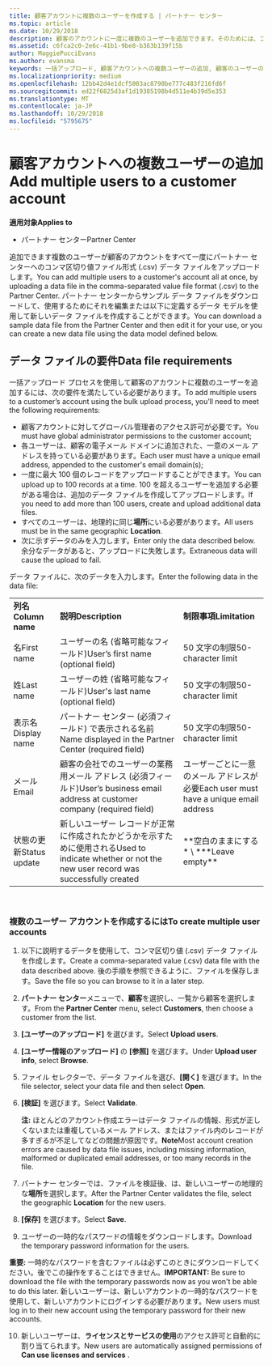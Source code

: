 ```yaml
---
title: 顧客アカウントに複数のユーザーを作成する | パートナー センター
ms.topic: article
ms.date: 10/29/2018
description: 顧客のアカウントに一度に複数のユーザーを追加できます。そのためには、コンマ区切り値ファイル形式 (.csv) のデータ ファイルをパートナー センターにアップロードします。
ms.assetid: c6fca2c0-2e6c-41b1-9be8-b363b139f15b
author: MaggiePucciEvans
ms.author: evansma
keywords: 一括アップロード, 顧客アカウントへの複数ユーザーの追加, 顧客のユーザーの追加, 顧客のユーザーの一括アップロード, 顧客アカウント, 顧客のユーザー, ユーザー
ms.localizationpriority: medium
ms.openlocfilehash: 12bb42d4e1dcf5003ac8790be777c483f216fd6f
ms.sourcegitcommit: ed22f6825d3af1d19385198b4d511e4b39d5e353
ms.translationtype: MT
ms.contentlocale: ja-JP
ms.lasthandoff: 10/29/2018
ms.locfileid: "5795675"
---
```

# <a name="add-multiple-users-to-a-customer-account"></a><span data-ttu-id="25610-104">顧客アカウントへの複数ユーザーの追加</span><span class="sxs-lookup"><span data-stu-id="25610-104">Add multiple users to a customer account</span></span>

**<span data-ttu-id="25610-105">適用対象</span><span class="sxs-lookup"><span data-stu-id="25610-105">Applies to</span></span>**

-  <span data-ttu-id="25610-106">パートナー センター</span><span class="sxs-lookup"><span data-stu-id="25610-106">Partner Center</span></span>

<span data-ttu-id="25610-107">追加できます複数のユーザーが顧客のアカウントをすべて一度にパートナー センターへのコンマ区切り値ファイル形式 (.csv) データ ファイルをアップロードします。</span><span class="sxs-lookup"><span data-stu-id="25610-107">You can add multiple users to a customer's account all at once, by uploading a data file in the comma-separated value file format (.csv) to the Partner Center.</span></span> <span data-ttu-id="25610-108">パートナー センターからサンプル データ ファイルをダウンロードして、使用するためにそれを編集または以下に定義するデータ モデルを使用して新しいデータ ファイルを作成することができます。</span><span class="sxs-lookup"><span data-stu-id="25610-108">You can download a sample data file from the Partner Center and then edit it for your use, or you can create a new data file using the data model defined below.</span></span>

## <a href="" id="creatingtheimportcsvfile"></a><span data-ttu-id="25610-109">データ ファイルの要件</span><span class="sxs-lookup"><span data-stu-id="25610-109">Data file requirements</span></span>


<span data-ttu-id="25610-110">一括アップロード プロセスを使用して顧客のアカウントに複数のユーザーを追加するには、次の要件を満たしている必要があります。</span><span class="sxs-lookup"><span data-stu-id="25610-110">To add multiple users to a customer’s account using the bulk upload process, you’ll need to meet the following requirements:</span></span>

-   <span data-ttu-id="25610-111">顧客アカウントに対してグローバル管理者のアクセス許可が必要です。</span><span class="sxs-lookup"><span data-stu-id="25610-111">You must have global administrator permissions to the customer account;</span></span>
-   <span data-ttu-id="25610-112">各ユーザーは、顧客の電子メール ドメインに追加された、一意のメール アドレスを持っている必要があります。</span><span class="sxs-lookup"><span data-stu-id="25610-112">Each user must have a unique email address, appended to the customer's email domain(s);</span></span>
-   <span data-ttu-id="25610-113">一度に最大 100 個のレコードをアップロードすることができます。</span><span class="sxs-lookup"><span data-stu-id="25610-113">You can upload up to 100 records at a time.</span></span> <span data-ttu-id="25610-114">100 を超えるユーザーを追加する必要がある場合は、追加のデータ ファイルを作成してアップロードします。</span><span class="sxs-lookup"><span data-stu-id="25610-114">If you need to add more than 100 users, create and upload additional data files.</span></span>
-   <span data-ttu-id="25610-115">すべてのユーザーは、地理的に同じ**場所**にいる必要があります。</span><span class="sxs-lookup"><span data-stu-id="25610-115">All users must be in the same geographic **Location**.</span></span>
-   <span data-ttu-id="25610-116">次に示すデータのみを入力します。</span><span class="sxs-lookup"><span data-stu-id="25610-116">Enter only the data described below.</span></span> <span data-ttu-id="25610-117">余分なデータがあると、アップロードに失敗します。</span><span class="sxs-lookup"><span data-stu-id="25610-117">Extraneous data will cause the upload to fail.</span></span>

<span data-ttu-id="25610-118">データ ファイルに、次のデータを入力します。</span><span class="sxs-lookup"><span data-stu-id="25610-118">Enter the following data in the data file:</span></span>

|                 |                                                                              |                                            |
|-----------------|------------------------------------------------------------------------------|--------------------------------------------|
| **<span data-ttu-id="25610-119">列名</span><span class="sxs-lookup"><span data-stu-id="25610-119">Column name</span></span>** | **<span data-ttu-id="25610-120">説明</span><span class="sxs-lookup"><span data-stu-id="25610-120">Description</span></span>**                                                              | **<span data-ttu-id="25610-121">制限事項</span><span class="sxs-lookup"><span data-stu-id="25610-121">Limitation</span></span>**                             |
| <span data-ttu-id="25610-122">名</span><span class="sxs-lookup"><span data-stu-id="25610-122">First name</span></span>      | <span data-ttu-id="25610-123">ユーザーの名 (省略可能なフィールド)</span><span class="sxs-lookup"><span data-stu-id="25610-123">User’s first name (optional field)</span></span>                                           | <span data-ttu-id="25610-124">50 文字の制限</span><span class="sxs-lookup"><span data-stu-id="25610-124">50-character limit</span></span>                         |
| <span data-ttu-id="25610-125">姓</span><span class="sxs-lookup"><span data-stu-id="25610-125">Last name</span></span>       | <span data-ttu-id="25610-126">ユーザーの姓 (省略可能なフィールド)</span><span class="sxs-lookup"><span data-stu-id="25610-126">User's last name (optional field)</span></span>                                            | <span data-ttu-id="25610-127">50 文字の制限</span><span class="sxs-lookup"><span data-stu-id="25610-127">50-character limit</span></span>                         |
| <span data-ttu-id="25610-128">表示名</span><span class="sxs-lookup"><span data-stu-id="25610-128">Display name</span></span>    | <span data-ttu-id="25610-129">パートナー センター (必須フィールド) で表示される名前</span><span class="sxs-lookup"><span data-stu-id="25610-129">Name displayed in the Partner Center (required field)</span></span>                            | <span data-ttu-id="25610-130">50 文字の制限</span><span class="sxs-lookup"><span data-stu-id="25610-130">50-character limit</span></span>                         |
| <span data-ttu-id="25610-131">メール</span><span class="sxs-lookup"><span data-stu-id="25610-131">Email</span></span>           | <span data-ttu-id="25610-132">顧客の会社でのユーザーの業務用メール アドレス (必須フィールド)</span><span class="sxs-lookup"><span data-stu-id="25610-132">User’s business email address at customer company (required field)</span></span>           | <span data-ttu-id="25610-133">ユーザーごとに一意のメール アドレスが必要</span><span class="sxs-lookup"><span data-stu-id="25610-133">Each user must have a unique email address</span></span> |
| <span data-ttu-id="25610-134">状態の更新</span><span class="sxs-lookup"><span data-stu-id="25610-134">Status update</span></span>   | <span data-ttu-id="25610-135">新しいユーザー レコードが正常に作成されたかどうかを示すために使用される</span><span class="sxs-lookup"><span data-stu-id="25610-135">Used to indicate whether or not the new user record was successfully created</span></span> | <span data-ttu-id="25610-136">\*\*空白のままにする\* \ \*</span><span class="sxs-lookup"><span data-stu-id="25610-136">\*\*Leave empty\*\*</span></span>                        |

 

### <a href="" id="createmultipleuseraccounts"></a><span data-ttu-id="25610-137">複数のユーザー アカウントを作成するには</span><span class="sxs-lookup"><span data-stu-id="25610-137">To create multiple user accounts</span></span>

<a href="" id="creatingtheaccounts"></a>
1.  <span data-ttu-id="25610-138">以下に説明するデータを使用して、コンマ区切り値 (.csv) データ ファイルを作成します。</span><span class="sxs-lookup"><span data-stu-id="25610-138">Create a comma-separated value (.csv) data file with the data described above.</span></span> <span data-ttu-id="25610-139">後の手順を参照できるように、ファイルを保存します。</span><span class="sxs-lookup"><span data-stu-id="25610-139">Save the file so you can browse to it in a later step.</span></span>
2.  <span data-ttu-id="25610-140">**パートナー センター**メニューで、**顧客**を選択し、一覧から顧客を選択します。</span><span class="sxs-lookup"><span data-stu-id="25610-140">From the **Partner Center** menu, select **Customers**, then choose a customer from the list.</span></span>
3.  <span data-ttu-id="25610-141">**[ユーザーのアップロード]** を選びます。</span><span class="sxs-lookup"><span data-stu-id="25610-141">Select **Upload users**.</span></span>
4.  <span data-ttu-id="25610-142">**[ユーザー情報のアップロード]** の **[参照]** を選びます。</span><span class="sxs-lookup"><span data-stu-id="25610-142">Under **Upload user info**, select **Browse**.</span></span>
5.  <span data-ttu-id="25610-143">ファイル セレクターで、データ ファイルを選び、**[開く]** を選びます。</span><span class="sxs-lookup"><span data-stu-id="25610-143">In the file selector, select your data file and then select **Open**.</span></span>
6.  <span data-ttu-id="25610-144">**[検証]** を選びます。</span><span class="sxs-lookup"><span data-stu-id="25610-144">Select **Validate**.</span></span>

    <span data-ttu-id="25610-145">**注:** ほとんどのアカウント作成エラーはデータ ファイルの情報、形式が正しくないまたは重複しているメール アドレス、またはファイル内のレコードが多すぎるが不足してなどの問題が原因です。</span><span class="sxs-lookup"><span data-stu-id="25610-145">**Note**Most account creation errors are caused by data file issues, including missing information, malformed or duplicated email addresses, or too many records in the file.</span></span>

7.  <span data-ttu-id="25610-146">パートナー センターでは、ファイルを検証後、は、新しいユーザーの地理的な**場所**を選択します。</span><span class="sxs-lookup"><span data-stu-id="25610-146">After the Partner Center validates the file, select the geographic **Location** for the new users.</span></span>
8.  <span data-ttu-id="25610-147">**[保存]** を選びます。</span><span class="sxs-lookup"><span data-stu-id="25610-147">Select **Save**.</span></span>
9.  <span data-ttu-id="25610-148">ユーザーの一時的なパスワードの情報をダウンロードします。</span><span class="sxs-lookup"><span data-stu-id="25610-148">Download the temporary password information for the users.</span></span>

<span data-ttu-id="25610-149">**重要:** 一時的なパスワードを含むファイルは必ずこのときにダウンロードしてください。後でこの操作をすることはできません。</span><span class="sxs-lookup"><span data-stu-id="25610-149">**IMPORTANT:** Be sure to download the file with the temporary passwords now as you won't be able to do this later.</span></span> <span data-ttu-id="25610-150">新しいユーザーは、新しいアカウントの一時的なパスワードを使用して、新しいアカウントにログインする必要があります。</span><span class="sxs-lookup"><span data-stu-id="25610-150">New users must log in to their new account using the temporary password for their new accounts.</span></span>

10. <span data-ttu-id="25610-151">新しいユーザーは、**ライセンスとサービスの使用**のアクセス許可と自動的に割り当てられます。</span><span class="sxs-lookup"><span data-stu-id="25610-151">New users are automatically assigned permissions of **Can use licenses and services** .</span></span> 

 

 



